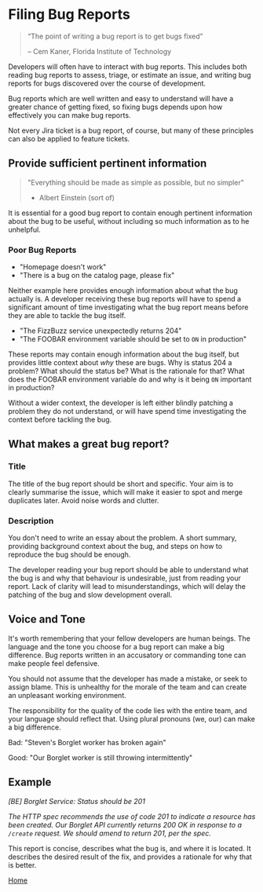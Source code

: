 # Filing Bug Reports

> “The point of writing a bug report is to get bugs fixed”
>
> – Cem Kaner, Florida Institute of Technology

Developers will often have to interact with bug reports. This includes both
reading bug reports to assess, triage, or estimate an issue, and writing bug
reports for bugs discovered over the course of development.

Bug reports which are well written and easy to understand will have a greater
chance of getting fixed, so fixing bugs depends upon how effectively you can
make bug reports.

Not every Jira ticket is a bug report, of course, but many of these principles
can also be applied to feature tickets.

## Provide sufficient pertinent information

> "Everything should be made as simple as possible, but no simpler"
>
> - Albert Einstein (sort of)

It is essential for a good bug report to contain enough pertinent information
about the bug to be useful, without including so much information as to he
unhelpful.

### Poor Bug Reports

- "Homepage doesn't work"
- "There is a bug on the catalog page, please fix"

Neither example here provides enough information about what the bug actually is.
A developer receiving these bug reports will have to spend a significant amount
of time investigating what the bug report means before they are able to tackle
the bug itself.

- "The FizzBuzz service unexpectedly returns 204"
- "The FOOBAR environment variable should be set to `ON` in production"

These reports may contain enough information about the bug itself, but provides
little context about _why_ these are bugs. Why is status 204 a problem? What
should the status be? What is the rationale for that? What does the FOOBAR
environment variable do and why is it being `ON` important in production?

Without a wider context, the developer is left either blindly patching a problem
they do not understand, or will have spend time investigating the context before
tackling the bug.

## What makes a great bug report?

### Title

The title of the bug report should be short and specific. Your aim is to clearly
summarise the issue, which will make it easier to spot and merge duplicates
later. Avoid noise words and clutter.

### Description

You don't need to write an essay about the problem. A short summary, providing
background context about the bug, and steps on how to reproduce the bug should
be enough.

The developer reading your bug report should be able to understand what the bug
is and why that behaviour is undesirable, just from reading your report. Lack of
clarity will lead to misunderstandings, which will delay the patching of the bug
and slow development overall.

## Voice and Tone

It's worth remembering that your fellow developers are human beings. The
language and the tone you choose for a bug report can make a big difference. Bug
reports written in an accusatory or commanding tone can make people feel
defensive.

You should not assume that the developer has made a mistake, or seek to assign
blame. This is unhealthy for the morale of the team and can create an unpleasant
working environment.

The responsibility for the quality of the code lies with the entire team, and
your language should reflect that. Using plural pronouns (we, our) can make a
big difference.

Bad: "Steven's Borglet worker has broken again"

Good: "Our Borglet worker is still throwing intermittently"

## Example

_[BE] Borglet Service: Status should be 201_

_The HTTP spec recommends the use of code 201 to indicate a resource has been
created. Our Borglet API currently returns 200 OK in response to a `/create`
request. We should amend to return 201, per the spec._

This report is concise, describes what the bug is, and where it is located. It
describes the desired result of the fix, and provides a rationale for why that
is better.

[Home](../README.md)
